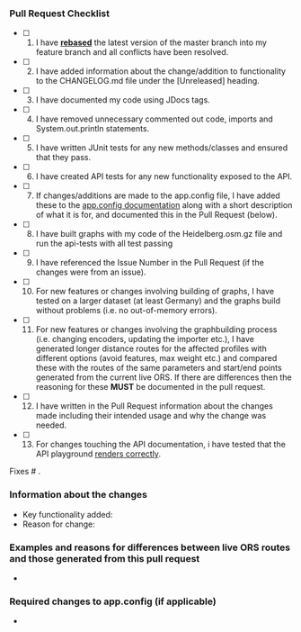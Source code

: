 ### Pull Request Checklist
<!--- Please make sure you have completed the following items BEFORE submitting a pull request (put an x in each box when you have checked you have done them): -->
- [ ] 1. I have [**rebased**][rebase] the latest version of the master branch into my feature branch and all conflicts have been resolved.
- [ ] 2. I have added information about the change/addition to functionality to the CHANGELOG.md file under the [Unreleased] heading.
- [ ] 3. I have documented my code using JDocs tags.
- [ ] 4. I have removed unnecessary commented out code, imports and System.out.println statements.
- [ ] 5. I have written JUnit tests for any new methods/classes and ensured that they pass.
- [ ] 6. I have created API tests for any new functionality exposed to the API.
- [ ] 7. If changes/additions are made to the app.config file, I have added these to the [app.config documentation][config] along with a short description of what it is for, and documented this in the Pull Request (below).
- [ ] 8. I have built graphs with my code of the Heidelberg.osm.gz file and run the api-tests with all test passing
- [ ] 9. I have referenced the Issue Number in the Pull Request (if the changes were from an issue).
- [ ] 10. For new features or changes involving building of graphs, I have tested on a larger dataset (at least Germany) and the graphs build without problems (i.e. no out-of-memory errors).
- [ ] 11. For new features or changes involving the graphbuilding process (i.e. changing encoders, updating the importer etc.), I have generated longer distance routes for the affected profiles with different options (avoid features, max weight etc.) and compared these with the routes of the same parameters and start/end points generated from the current live ORS. If there are differences then the reasoning for these **MUST** be documented in the pull request.
- [ ] 12. I have written in the Pull Request information about the changes made including their intended usage and why the change was needed.
- [ ] 13. For changes touching the API documentation, i have tested that the API playground [renders correctly][api].

Fixes # .

### Information about the changes
- Key functionality added:
- Reason for change:

### Examples and reasons for differences between live ORS routes and those generated from this pull request
-

### Required changes to app.config (if applicable)
-

[config]: https://GIScience.github.io/openrouteservice/installation/Configuration-(app.config).html
[api]: https://gitlab.gistools.geog.uni-heidelberg.de/giscience/openrouteservice-infrastructure/ors-docs-api#test-new-ors-documentation
[rebase]: https://github.com/GIScience/openrouteservice/blob/master/CONTRIBUTE.md#pull-request-guidelines
